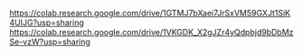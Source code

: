 https://colab.research.google.com/drive/1GTMJ7bXaei7JrSxVM59GXJt1SiK4UIJG?usp=sharing
https://colab.research.google.com/drive/1VKGDK_X2gJZr4yQdpbjd9bDbMzSe-vzW?usp=sharing